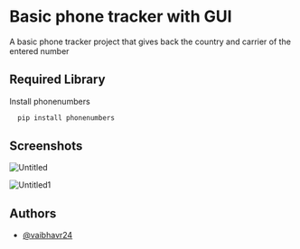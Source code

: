 
# Basic phone tracker with GUI

A basic phone tracker project that gives back the country and carrier of the entered number



## Required Library


Install phonenumbers 
```bash
  pip install phonenumbers
```

## Screenshots

![Untitled](https://user-images.githubusercontent.com/73458444/139409457-cc75e26b-627d-4ca2-b011-ebf69cc2cfaa.png)

![Untitled1](https://user-images.githubusercontent.com/73458444/139409460-66833c83-5e59-4f26-8b9d-e10ee064a3cb.png)


## Authors

- [@vaibhavr24](https://github.com/vaibhavr24)
